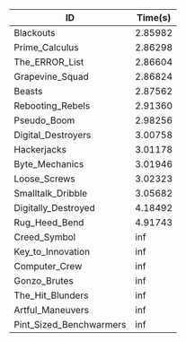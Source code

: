 |ID|Time(s)|
|-|-|
|Blackouts|2.85982|
|Prime_Calculus|2.86298|
|The_ERROR_List|2.86604|
|Grapevine_Squad|2.86824|
|Beasts|2.87562|
|Rebooting_Rebels|2.91360|
|Pseudo_Boom|2.98256|
|Digital_Destroyers|3.00758|
|Hackerjacks|3.01178|
|Byte_Mechanics|3.01946|
|Loose_Screws|3.02323|
|Smalltalk_Dribble|3.05682|
|Digitally_Destroyed|4.18492|
|Rug_Heed_Bend|4.91743|
|Creed_Symbol|inf|
|Key_to_Innovation|inf|
|Computer_Crew|inf|
|Gonzo_Brutes|inf|
|The_Hit_Blunders|inf|
|Artful_Maneuvers|inf|
|Pint_Sized_Benchwarmers|inf|
